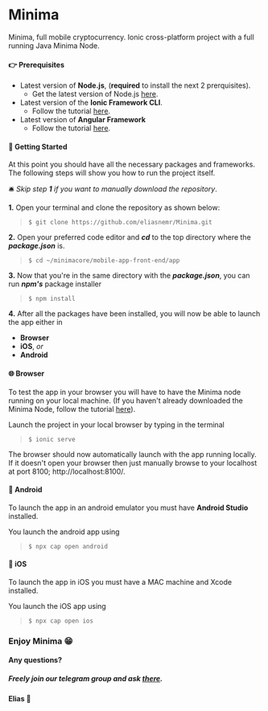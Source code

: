# Minima
Minima, full mobile cryptocurrency. Ionic cross-platform project with a full running Java Minima Node.


#### :point_right: Prerequisites
- Latest version of **Node.js**, (**required** to install the next 2 prerquisites).
  - Get the latest version of Node.js [here](https://nodejs.org/en/).
- Latest version of the **Ionic Framework CLI**.
  - Follow the tutorial [here](https://ionicframework.com/docs/intro/cli).
- Latest version of **Angular Framework**
  - Follow the tutorial [here](https://angular.io/guide/setup-local).

#### :rocket: Getting Started

At this point you should have all the necessary packages and frameworks.  The following steps will show you how to run the project itself.

:bellhop_bell: *Skip step **1** if you want to manually download the repository*. 

**1.** Open your terminal and clone the repository as shown below:
>``
$ git clone https://github.com/eliasnemr/Minima.git
``



**2.** Open your preferred code editor and _**cd**_ to the top directory where the **_package.json_** is.
>``
$ cd ~/minimacore/mobile-app-front-end/app
``

**3.** Now that you're in the same directory with the **_package.json_**, you can run **_npm's_** package installer
  >``
  $ npm install
  ``

**4.** After all the packages have been installed, you will now be able to launch the app either in
- **Browser**
- **iOS**, _or_
- **Android**

 #### :globe_with_meridians: Browser
To test the app in your browser you will have to have the Minima node running on your local machine.  (If you haven't already downloaded the Minima Node, follow the tutorial [here](www.github.com/spartacusrex99/Minima)).

 Launch the project in your local browser by typing in the terminal

  >``$ ionic serve``

The browser should now automatically launch with the app running locally.  If it doesn't open your browser then just manually browse to your localhost at port 8100; http://localhost:8100/. 

 #### :robot: Android
 To launch the app in an android emulator you must have **Android Studio** installed.

 You launch the android app using
  >``$ npx cap open android``


 #### :iphone: iOS
 To launch the app in iOS you must have a MAC machine and Xcode installed.

 You launch the iOS app using
 >``$ npx cap open ios``
 


### Enjoy Minima :grin:
#### Any questions?
##### Freely join our telegram group and ask [there](https://t.me/Minima_Global).

#### Elias :love_letter:
 